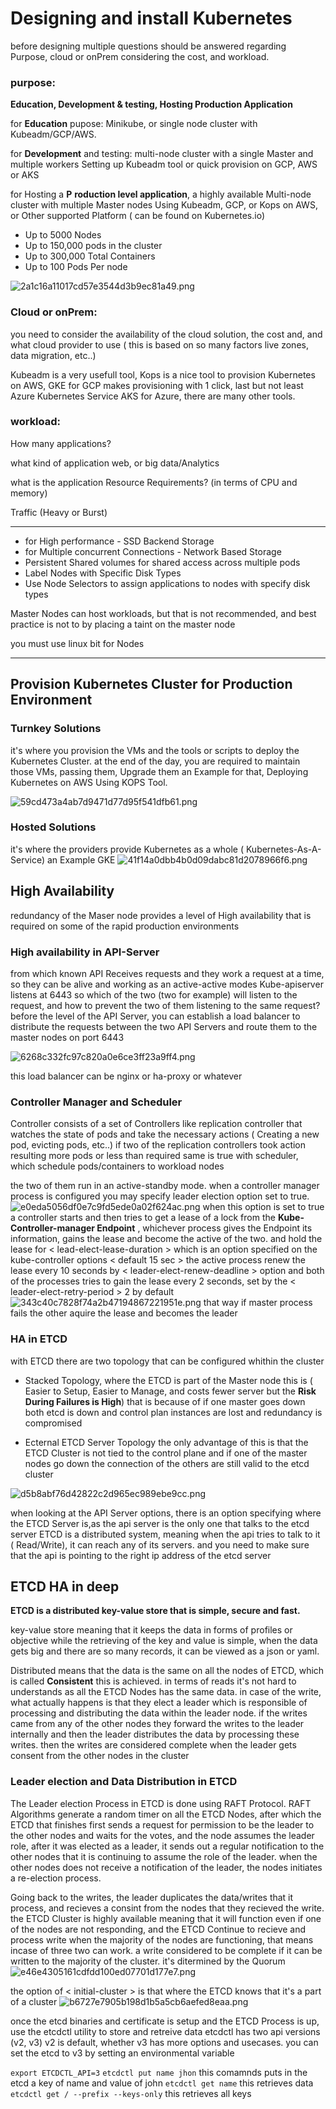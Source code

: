 # Designing and install Kubernetes

before designing multiple questions should be answered regarding Purpose, cloud or onPrem considering the cost, and workload.

### purpose:

**Education, Development & testing, Hosting Production Application**

for **Education** pupose:
Minikube, or single node cluster with Kubeadm/GCP/AWS.

for **Development** and testing:
multi-node cluster with a single Master and multiple workers
Setting up Kubeadm tool or quick provision on GCP, AWS or AKS

for Hosting a **P** **roduction level application**, a highly available Multi-node cluster with multiple Master nodes
Using Kubeadm, GCP, or Kops on AWS, or Other supported Platform ( can be found on Kubernetes.io)

- Up to 5000 Nodes
- Up to 150,000 pods in the cluster
- Up to 300,000 Total Containers
- Up to 100 Pods Per node

![2a1c16a11017cd57e3544d3b9ec81a49.png](../../_resources/2a1c16a11017cd57e3544d3b9ec81a49.png)

### Cloud or onPrem:

you need to consider the availability of the cloud solution, the cost and, and what cloud provider to use ( this is based on so many factors live zones, data migration, etc..)

Kubeadm is a very usefull tool, Kops is a nice tool to provision Kubernetes on AWS, GKE for GCP makes provisioning with 1 click, last but not least Azure Kubernetes Service AKS for Azure, there are many other tools.

### workload:

How many applications?

what kind of application web, or big data/Analytics

what is the application Resource Requirements? (in terms of CPU and memory)

Traffic (Heavy or Burst)

* * *

- for High performance - SSD Backend Storage
- for Multiple concurrent Connections - Network Based Storage
- Persistent Shared volumes for shared access across multiple pods
- Label Nodes with Specific Disk Types
- Use Node Selectors to assign applications to nodes with specify disk types

Master Nodes can host workloads, but that is not recommended, and best practice is not to by placing a taint on the master node

you must use linux bit for Nodes

* * *

## Provision Kubernetes Cluster for Production Environment

### Turnkey Solutions

it's where you provision the VMs and the tools or scripts to deploy the Kubernetes Cluster.
at the end of the day, you are required to maintain those VMs, passing them, Upgrade them
an Example for that, Deploying Kubernetes on AWS Using KOPS Tool.

![59cd473a4ab7d9471d77d95f541dfb61.png](../../_resources/59cd473a4ab7d9471d77d95f541dfb61.png)

### Hosted Solutions

it's where the providers provide Kubernetes as a whole ( Kubernetes-As-A-Service) an Example GKE
![41f14a0dbb4b0d09dabc81d2078966f6.png](../../_resources/41f14a0dbb4b0d09dabc81d2078966f6.png)

## High Availability

redundancy of the Maser node provides a level of High availability that is required on some of the rapid production environments

### High availability in API-Server

from which known API Receives requests and they work a request at a time, so they can be alive and working as an active-active modes
Kube-apiserver listens at 6443 so which of the two (two for example) will listen to the request, and how to prevent the two of them listening to the same request?
before the level of the API Server, you can establish a load balancer to distribute the requests between the two API Servers and route them to the master nodes on port 6443

![6268c332fc97c820a0e6ce3ff23a9ff4.png](../../_resources/6268c332fc97c820a0e6ce3ff23a9ff4.png)

this load balancer can be nginx or ha-proxy or whatever

### Controller Manager and Scheduler

Controller consists of a set of Controllers like replication controller that watches the state of pods and take the necessary actions ( Creating a new pod, evicting pods, etc..)
if two of the replication controllers took action resulting more pods or less than required
same is true with scheduler, which schedule pods/containers to workload nodes

the two of them run in an active-standby mode.
when a controller manager process is configured you may specify leader election option set to true.
![e0eda5056df0e7c9fd5ede0a02f624ac.png](../../_resources/e0eda5056df0e7c9fd5ede0a02f624ac.png)
when this option is set to true a controller starts and then tries to get a lease of a lock from the **Kube-Controller-manager Endpoint** , whichever process gives the Endpoint its information, gains the lease and become the active of the two.
and hold the lease for &lt; lead-elect-lease-duration &gt; which is an option specified on the kube-controller options &lt; default 15 sec &gt;
the active process renew the lease every 10 seconds by &lt; leader-elect-renew-deadline &gt; option and both of the processes tries to gain the lease every 2 seconds, set by the &lt; leader-elect-retry-period &gt; 2 by default
![343c40c7828f74a2b47194867221951e.png](../../_resources/343c40c7828f74a2b47194867221951e.png)
that way if master process fails the other aquire the lease and becomes the leader

### HA in ETCD

with ETCD there are two topology that can be configured whithin the cluster

- Stacked Topology,
    where the ETCD is part of the Master node
    this is ( Easier to Setup, Easier to Manage, and costs fewer server but the **Risk During Failures is High**) that is because of if one master goes down both etcd is down and control plan instances are lost and redundancy is compromised
    
- Ecternal ETCD Server Topology
    the only advantage of this is that the ETCD Cluster is not tied to the control plane and if one of the master nodes go down the connection of the others are still valid to the etcd cluster
    

![d5b8abf76d42822c2d965ec989ebe9cc.png](../../_resources/d5b8abf76d42822c2d965ec989ebe9cc.png)

when looking at the API Server options, there is an option specifying where the ETCD Server is,as the api server is the only one that talks to the etcd server
ETCD is a distributed system, meaning when the api tries to talk to it ( Read/Write), it can reach any of its servers. and you need to make sure that the api is pointing to the right ip address of the etcd server

## ETCD HA in deep

**ETCD is a distributed key-value store that is simple, secure and fast.**

key-value store meaning that it keeps the data in forms of profiles or objective
while the retrieving of the key and value is simple, when the data gets big and there are so many records, it can be viewed as a json or yaml.

Distributed means that the data is the same on all the nodes of ETCD, which is called **Consistent** this is achieved.
in terms of reads it's not hard to understands as all the ETCD Nodes has the same data.
in case of the write, what actually happens is that they elect a leader which is responsible of processing and distributing the data within the leader node.
if the writes came from any of the other nodes they forward the writes to the leader internally and then the leader distributes the data by processing these writes. then the writes are considered complete when the leader gets consent from the other nodes in the cluster

### Leader election and Data Distribution in ETCD

The Leader election Process in ETCD is done using RAFT Protocol.
RAFT Algorithms generate a random timer on all the ETCD Nodes, after which the ETCD that finishes first sends a request for permission to be the leader to the other nodes and waits for the votes, and the node assumes the leader role, after it was elected as a leader, it sends out a regular notification to the other nodes that it is continuing to assume the role of the leader.
when the other nodes does not receive a notification of the leader, the nodes initiates a re-election process.

Going back to the writes, the leader duplicates the data/writes that it process, and recieves a consint from the nodes that they recieved the write.
the ETCD Cluster is highly available meaning that it will function even if one of the nodes are not responding, and the ETCD Continue to recieve and process write when the majority of the nodes are functioning, that means incase of three two can work. a write considered to be complete if it can be written to the majority of the cluster.
it's ditermined by the Quorum
![e46e4305161cdfdd100ed07701d177e7.png](../../_resources/e46e4305161cdfdd100ed07701d177e7.png)

the option of &lt; initial-cluster &gt; is that where the ETCD knows that it's a part of a cluster
![b6727e7905b198d1b5a5cb6aefed8eaa.png](../../_resources/b6727e7905b198d1b5a5cb6aefed8eaa.png)

once the etcd binaries and certificate is setup and the ETCD Process is up, use the etcdctl utility to store and retreive data
etcdctl has two api versions (v2, v3) v2 is default, whether v3 has more options and usecases.
you can set the etcd to v3 by setting an environmental variable

`export ETCDCTL_API=3`
`etcdctl put name jhon` this comamnds puts in the etcd a key of name and value of john
`etcdctl get name` this retrieves data 
`etcdctl get / --prefix --keys-only` this retrieves all keys
